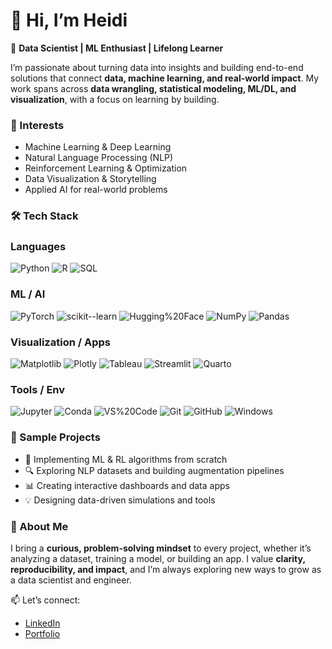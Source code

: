 # 👋 Hi, I’m Heidi

🎯 **Data Scientist | ML Enthusiast | Lifelong Learner**

I’m passionate about turning data into insights and building end-to-end solutions that connect **data, machine learning, and real-world impact**. My work spans across **data wrangling, statistical modeling, ML/DL, and visualization**, with a focus on learning by building.

### 🔬 Interests

* Machine Learning & Deep Learning
* Natural Language Processing (NLP)
* Reinforcement Learning & Optimization
* Data Visualization & Storytelling
* Applied AI for real-world problems

### 🛠️ Tech Stack

### Languages
![Python](https://img.shields.io/badge/Python-3776AB?logo=python&logoColor=white&style=for-the-badge)
![R](https://img.shields.io/badge/R-276DC3?logo=r&logoColor=white&style=for-the-badge)
![SQL](https://img.shields.io/badge/SQL-336791?logo=postgresql&logoColor=white&style=for-the-badge)

### ML / AI
![PyTorch](https://img.shields.io/badge/PyTorch-EE4C2C?logo=pytorch&logoColor=white&style=for-the-badge)
![scikit--learn](https://img.shields.io/badge/scikit--learn-F7931E?logo=scikitlearn&logoColor=white&style=for-the-badge)
![Hugging%20Face](https://img.shields.io/badge/Hugging%20Face-FFD21E?logo=huggingface&logoColor=black&style=for-the-badge)
![NumPy](https://img.shields.io/badge/NumPy-013243?logo=numpy&logoColor=white&style=for-the-badge)
![Pandas](https://img.shields.io/badge/Pandas-150458?logo=pandas&logoColor=white&style=for-the-badge)

### Visualization / Apps
![Matplotlib](https://img.shields.io/badge/Matplotlib-11557C?logo=matplotlib&logoColor=white&style=for-the-badge)
![Plotly](https://img.shields.io/badge/Plotly-3F4F75?logo=plotly&logoColor=white&style=for-the-badge)
![Tableau](https://img.shields.io/badge/Tableau-E97627?logo=tableau&logoColor=white&style=for-the-badge)
![Streamlit](https://img.shields.io/badge/Streamlit-FF4B4B?logo=streamlit&logoColor=white&style=for-the-badge)
![Quarto](https://img.shields.io/badge/Quarto-75AADB?logo=quarto&logoColor=white&style=for-the-badge)

### Tools / Env
![Jupyter](https://img.shields.io/badge/Jupyter-F37626?logo=jupyter&logoColor=white&style=for-the-badge)
![Conda](https://img.shields.io/badge/Conda-44A833?logo=anaconda&logoColor=white&style=for-the-badge)
![VS%20Code](https://img.shields.io/badge/VS%20Code-007ACC?logo=visualstudiocode&logoColor=white&style=for-the-badge)
![Git](https://img.shields.io/badge/Git-F05032?logo=git&logoColor=white&style=for-the-badge)
![GitHub](https://img.shields.io/badge/GitHub-181717?logo=github&logoColor=white&style=for-the-badge)
![Windows](https://img.shields.io/badge/Windows-0078D6?logo=windows11&logoColor=white&style=for-the-badge)

### 📂 Sample Projects

* 🤖 Implementing ML & RL algorithms from scratch
* 🔍 Exploring NLP datasets and building augmentation pipelines
* 📊 Creating interactive dashboards and data apps
* 💡 Designing data-driven simulations and tools

### 🌟 About Me

I bring a **curious, problem-solving mindset** to every project, whether it’s analyzing a dataset, training a model, or building an app. I value **clarity, reproducibility, and impact**, and I’m always exploring new ways to grow as a data scientist and engineer.

📫 Let’s connect:

* [LinkedIn](#)
* [Portfolio](#)
